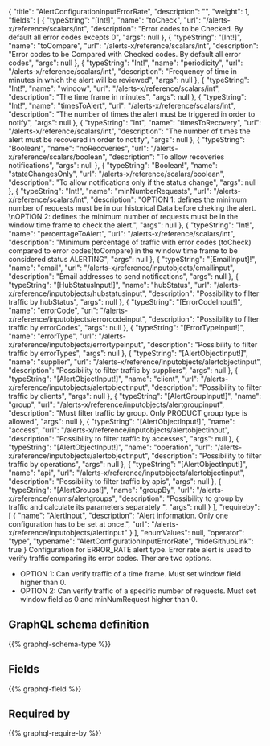 {
  "title": "AlertConfigurationInputErrorRate",
  "description": "",
  "weight": 1,
  "fields": [
    {
      "typeString": "[Int!]",
      "name": "toCheck",
      "url": "/alerts-x/reference/scalars/int",
      "description": "Error codes to be Checked. By default  all error codes excepts 0",
      "args": null
    },
    {
      "typeString": "[Int!]",
      "name": "toCompare",
      "url": "/alerts-x/reference/scalars/int",
      "description": "Error codes to be Compared with Checked codes. By default all error codes",
      "args": null
    },
    {
      "typeString": "Int!",
      "name": "periodicity",
      "url": "/alerts-x/reference/scalars/int",
      "description": "Frequency of time in minutes in which the alert will be reviewed",
      "args": null
    },
    {
      "typeString": "Int!",
      "name": "window",
      "url": "/alerts-x/reference/scalars/int",
      "description": "The time frame in minutes",
      "args": null
    },
    {
      "typeString": "Int!",
      "name": "timesToAlert",
      "url": "/alerts-x/reference/scalars/int",
      "description": "The number of times the alert must be triggered in order to notify",
      "args": null
    },
    {
      "typeString": "Int",
      "name": "timesToRecovery",
      "url": "/alerts-x/reference/scalars/int",
      "description": "The number of times the alert must be recovered in order to notify",
      "args": null
    },
    {
      "typeString": "Boolean!",
      "name": "noRecoveries",
      "url": "/alerts-x/reference/scalars/boolean",
      "description": "To allow recoveries notifications",
      "args": null
    },
    {
      "typeString": "Boolean!",
      "name": "stateChangesOnly",
      "url": "/alerts-x/reference/scalars/boolean",
      "description": "To allow notifications only if the status change",
      "args": null
    },
    {
      "typeString": "Int!",
      "name": "minNumberRequests",
      "url": "/alerts-x/reference/scalars/int",
      "description": "OPTION 1: defines the minimum number of requests must be in our historical Data before cheking the alert. \nOPTION 2: defines the minimum number of requests must be in the window time frame to check the alert.",
      "args": null
    },
    {
      "typeString": "Int!",
      "name": "percentageToAlert",
      "url": "/alerts-x/reference/scalars/int",
      "description": "Minimum percentage of traffic with error codes (toCheck) compared to error codes(toCompare) in the window time frame to be considered status ALERTING",
      "args": null
    },
    {
      "typeString": "[EmailInput]!",
      "name": "email",
      "url": "/alerts-x/reference/inputobjects/emailinput",
      "description": "Email addresses to send notifications",
      "args": null
    },
    {
      "typeString": "[HubStatusInput!]",
      "name": "hubStatus",
      "url": "/alerts-x/reference/inputobjects/hubstatusinput",
      "description": "Possibility to filter traffic by hubStatus",
      "args": null
    },
    {
      "typeString": "[ErrorCodeInput!]",
      "name": "errorCode",
      "url": "/alerts-x/reference/inputobjects/errorcodeinput",
      "description": "Possibility to filter traffic by errorCodes",
      "args": null
    },
    {
      "typeString": "[ErrorTypeInput!]",
      "name": "errorType",
      "url": "/alerts-x/reference/inputobjects/errortypeinput",
      "description": "Possibility to filter traffic by errorTypes",
      "args": null
    },
    {
      "typeString": "[AlertObjectInput!]",
      "name": "supplier",
      "url": "/alerts-x/reference/inputobjects/alertobjectinput",
      "description": "Possibility to filter traffic by suppliers",
      "args": null
    },
    {
      "typeString": "[AlertObjectInput!]",
      "name": "client",
      "url": "/alerts-x/reference/inputobjects/alertobjectinput",
      "description": "Possibility to filter traffic by clients",
      "args": null
    },
    {
      "typeString": "[AlertGroupInput!]",
      "name": "group",
      "url": "/alerts-x/reference/inputobjects/alertgroupinput",
      "description": "Must filter traffic by group. Only PRODUCT group type is allowed",
      "args": null
    },
    {
      "typeString": "[AlertObjectInput!]",
      "name": "access",
      "url": "/alerts-x/reference/inputobjects/alertobjectinput",
      "description": "Possibility to filter traffic by accesses",
      "args": null
    },
    {
      "typeString": "[AlertObjectInput!]",
      "name": "operation",
      "url": "/alerts-x/reference/inputobjects/alertobjectinput",
      "description": "Possibility to filter traffic by operations",
      "args": null
    },
    {
      "typeString": "[AlertObjectInput!]",
      "name": "api",
      "url": "/alerts-x/reference/inputobjects/alertobjectinput",
      "description": "Possibility to filter traffic by apis",
      "args": null
    },
    {
      "typeString": "[AlertGroups!]",
      "name": "groupBy",
      "url": "/alerts-x/reference/enums/alertgroups",
      "description": "Possibility to group by traffic and calculate its parameters separately ",
      "args": null
    }
  ],
  "requireby": [
    {
      "name": "AlertInput",
      "description": "Alert information. Only one configuration has to be set at once.",
      "url": "/alerts-x/reference/inputobjects/alertinput"
    }
  ],
  "enumValues": null,
  "operator": "type",
  "typename": "AlertConfigurationInputErrorRate",
  "hideGithubLink": true
}
Configuration for ERROR_RATE alert type. 
Error rate alert is used to verify traffic comparing its error codes. 
Ther are two options. 
- OPTION 1: Can verify traffic of a time frame. Must set window field higher than 0.
- OPTION 2: Can verify traffic of a specific number of requests. Must set window field as 0 and minNumRequest higher than 0.
## GraphQL schema definition

{{% graphql-schema-type %}}

## Fields

{{% graphql-field %}}

## Required by

{{% graphql-require-by %}}

